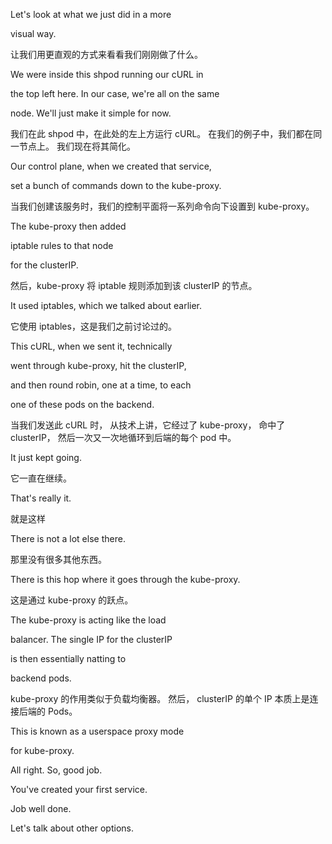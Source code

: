 Let's look at what we just did in a more

visual way.

让我们用更直观的方式来看看我们刚刚做了什么。

We were inside this shpod running our cURL in

the top left here. In our case, we're all on the same

node. We'll just make it simple for now.

我们在此 shpod 中，在此处的左上方运行 cURL。
在我们的例子中，我们都在同一节点上。
我们现在将其简化。

Our control plane, when we created that service,

set a bunch of commands down to the kube-proxy.

当我们创建该服务时，我们的控制平面将一系列命令向下设置到 kube-proxy。

The kube-proxy then added

iptable rules to that node

for the clusterIP.

然后，kube-proxy 将 iptable 规则添加到该 clusterIP 的节点。

It used iptables, which we talked about earlier.

它使用 iptables，这是我们之前讨论过的。

This cURL, when we sent it, technically

went through kube-proxy, hit the clusterIP,

and then round robin, one at a time, to each

one of these pods on the backend.

当我们发送此 cURL 时，
从技术上讲，它经过了 kube-proxy，
命中了 clusterIP，
然后一次又一次地循环到后端的每个 pod 中。

It just kept going.

它一直在继续。

That's really it.

就是这样

There is not a lot else there.

那里没有很多其他东西。

There is this hop where it goes through the kube-proxy.

这是通过 kube-proxy 的跃点。

The kube-proxy is acting like the load

balancer. The single IP for the clusterIP

is then essentially natting to

backend pods.

kube-proxy 的作用类似于负载均衡器。
然后，
clusterIP 的单个 IP 本质上是连接后端的 Pods。

This is known as a userspace proxy mode

for kube-proxy.

All right. So, good job.

You've created your first service.

Job well done.

Let's talk about other options.